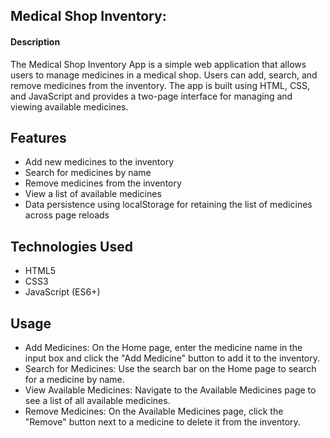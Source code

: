 ## Medical Shop Inventor﻿y:
 
#### Description
The Medical Shop Inventory App is a simple web application that allows users to manage medicines in a medical shop. Users can add, search, and remove medicines from the inventory. The app is built using HTML, CSS, and JavaScript and provides a two-page interface for managing and viewing available medicines.

## Features
- Add new medicines to the inventory
- Search for medicines by name
- Remove medicines from the inventory
- View a list of available medicines
- Data persistence using localStorage for retaining the list of medicines across page reloads


## Technologies Used
- HTML5
- CSS3
- JavaScript (ES6+)


## Usage
- Add Medicines: On the Home page, enter the medicine name in the input box and click the "Add Medicine" button to add it to the inventory.
- Search for Medicines: Use the search bar on the Home page to search for a medicine by name.
- View Available Medicines: Navigate to the Available Medicines page to see a list of all available medicines.
- Remove Medicines: On the Available Medicines page, click the "Remove" button next to a medicine to delete it from the inventory.

